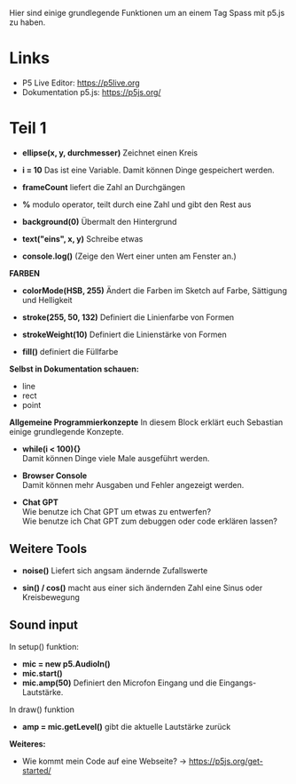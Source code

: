 Hier sind einige grundlegende Funktionen um an einem Tag Spass mit p5.js zu haben.

# Links

- P5 Live Editor: https://p5live.org
- Dokumentation p5.js: https://p5js.org/

# Teil 1
- **ellipse(x, y, durchmesser)**
  Zeichnet einen Kreis

- **i = 10**
  Das ist eine Variable. Damit können Dinge gespeichert werden.
  
- **frameCount**
  liefert die Zahl an Durchgängen
  
- **%**
  modulo operator, teilt durch eine Zahl und gibt den Rest aus
  
- **background(0)**
  Übermalt den Hintergrund
  
- **text("eins", x, y)**
  Schreibe etwas
- **console.log()** (Zeige den Wert einer unten am Fenster an.)

**FARBEN**
- **colorMode(HSB, 255)**
  Ändert die Farben im Sketch auf Farbe, Sättigung und Helligkeit
  
- **stroke(255, 50, 132)**
  Definiert die Linienfarbe von Formen
  
- **strokeWeight(10)**
  Definiert die Linienstärke von Formen
  
- **fill()**
  definiert die Füllfarbe

**Selbst in Dokumentation schauen:**
- line
- rect
- point

**Allgemeine Programmierkonzepte**
In diesem Block erklärt euch Sebastian einige grundlegende Konzepte.
- **while(i < 100){}**    
  Damit können Dinge viele Male ausgeführt werden.

- **Browser Console**    
  Damit können mehr Ausgaben und Fehler angezeigt werden.

- **Chat GPT**    
   Wie benutze ich Chat GPT um etwas zu entwerfen?    
   Wie benutze ich Chat GPT zum debuggen oder code erklären lassen?    

## Weitere Tools
- **noise()**
  Liefert sich angsam ändernde Zufallswerte
 
- **sin() / cos()**
  macht aus einer sich ändernden Zahl eine Sinus oder Kreisbewegung

## Sound input
In setup() funktion:
- **mic = new p5.AudioIn()**
- **mic.start()**
- **mic.amp(50)**
  Definiert den Microfon Eingang und die Eingangs-Lautstärke.

In draw() funktion
- **amp = mic.getLevel()**
  gibt die aktuelle Lautstärke zurück

**Weiteres:**
- Wie kommt mein Code auf eine Webseite? -> https://p5js.org/get-started/

